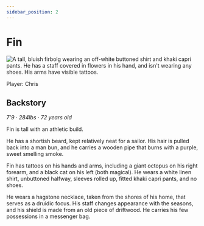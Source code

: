 ```yaml
---
sidebar_position: 2
---
```

# Fin

<p><img alt="A tall, bluish firbolg wearing an off-white buttoned shirt and khaki capri pants. He has a staff covered in flowers in his hand, and isn't wearing any shoes. His arms have visible tattoos." src="/img/fin.jpg"/></p>

Player: Chris

## Backstory

_7’9 · 284lbs · 72 years old_

Fin is tall with an athletic build.

He has a shortish beard, kept relatively neat for a sailor. His hair is pulled back into a man bun, and he carries a wooden pipe that burns with a purple, sweet smelling smoke.

Fin has tattoos on his hands and arms, including a giant octopus on his right forearm, and a black cat on his left (both magical). He wears a white linen shirt, unbuttoned halfway, sleeves rolled up, fitted khaki capri pants, and no shoes.

He wears a hagstone necklace, taken from the shores of his home, that serves as a druidic focus. His staff changes appearance with the seasons, and his shield is made from an old piece of driftwood. He carries his few possessions in a messenger bag.